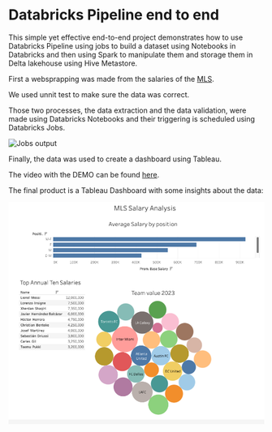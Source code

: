 # Databricks Pipeline end to end

This simple yet effective end-to-end project demonstrates how to use Databricks Pipeline using jobs to build a dataset using Notebooks in Databricks and then using Spark to manipulate them and storage them in Delta lakehouse using Hive Metastore.

First a websprapping was made from the salaries of the [MLS](https://mlsplayers.org/resources/salary-guide).

We used unnit test to make sure the data was correct.

Those two processes, the data extraction and the data validation, were made using Databricks Notebooks and their triggering is scheduled using Databricks Jobs.

<img src="/workspaces/databricks_end_to_end/project/static/DatabricksJobs.png" alt="Jobs output">

Finally, the data was used to create a dashboard using Tableau.

The video with the DEMO can be found [here](https://youtu.be/VXxZTcMS7hc).


The final product is a Tableau Dashboard with some insights about the data:

<img src="https://github.com/bugarin10/databricks_job_sample/blob/main/project/static/tableau.png" alt="Tableau output">
